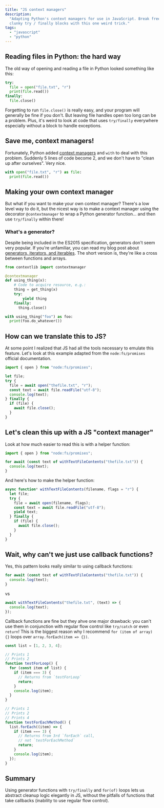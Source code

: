 ```yaml
---
title: "JS context managers"
description:
  "Adapting Python's context managers for use in JavaScript. Break free from
  clunky try / finally blocks with this one weird trick."
tags:
  - "javascript"
  - "python"
---
```


## Reading files in Python: the hard way

The old way of opening and reading a file in Python looked something like this:

```py
try:
  file = open("file.txt", "r")
  print(file.read())
finally:
  file.close()
```

Forgetting to run `file.close()` is really easy, and your program will generally
be fine if you don't. But leaving file handles open too long can be a problem.
Plus, it's weird to look at code that uses `try/finally` everywhere especially
without a block to handle exceptions.

## Save me, context managers!

Fortunately, Python added
[context managers](https://docs.python.org/3/library/contextlib.html) and `with`
to deal with this problem. Suddenly 5 lines of code become 2, and we don't have
to "clean up after ourselves". Very nice.

```py
with open("file.txt", "r") as file:
  print(file.read())
```

## Making your own context manager

But what if you want to make your own context manager? There's a low level way
to do it, but the nicest way is to make a context manager using the decorator
`@contextmanager` to wrap a Python generator function... and then use
`try/finally` within there!

<aside class="infobox">

### What's a generator?

Despite being included in the ES2015 specification, generators don't seem very
popular. If you're unfamiliar, you can read my blog post about
[generators, iterators, and iterables](/blog/2017/js-iterators/). The short
version is, they're like a cross between functions and arrays.

</aside>

```py
from contextlib import contextmanager

@contextmanager
def using_thing(x):
    # Code to acquire resource, e.g.:
    thing = get_thing(x)
    try:
        yield thing
    finally:
      thing.close()

with using_thing("foo") as foo:
  print(foo.do_whatever())
```

## How can we translate this to JS?

At some point I realized that JS had all the tools necessary to emulate this
feature. Let's look at this example adapted from the `node:fs/promises` official
documentation.

```js
import { open } from "node:fs/promises";

let file;
try {
  file = await open("thefile.txt", "r");
  const text = await file.readFile("utf-8");
  console.log(text);
} finally {
  if (file) {
    await file.close();
  }
}
```

## Let's clean this up with a JS "context manager"

Look at how much easier to read this is with a helper function:

```js
import { open } from "node:fs/promises";

for await (const text of withTextFileContents("thefile.txt")) {
  console.log(text);
}
```

And here's how to make the helper function:

```js
async function* withTextFileContents(filename, flags = "r") {
  let file;
  try {
    file = await open(filename, flags);
    const text = await file.readFile("utf-8");
    yield text;
  } finally {
    if (file) {
      await file.close();
    }
  }
}
```

## Wait, why can't we just use callback functions?

Yes, this pattern looks really similar to using callback functions:

```js
for await (const text of withTextFileContents("thefile.txt")) {
  console.log(text);
}
```

vs

```js
await withTextFileContents("thefile.txt", (text) => {
  console.log(text);
});
```

Callback functions are fine but they ahve one major drawback: you can't use them
in conjunction with regular flow control like `try/catch` or even `return`! This
is the biggest reason why I recommend `for (item of array) {}` loops over
`array.forEach(item => {})`.

```js
const list = [1, 2, 3, 4];

// Prints 1
// Prints 2
function testForLoop() {
  for (const item of list) {
    if (item === 3) {
      // Returns from `testForLoop`
      return;
    }
    console.log(item);
  }
}

// Prints 1
// Prints 2
// Prints 4
function testForEachMethod() {
  list.forEach((item) => {
    if (item === 3) {
      // Returns from 3rd `forEach` call,
      // not `testForEachMethod`
      return;
    }
    console.log(item);
  });
}
```

## Summary

Using generator functions with `try/finally` and `for(of)` loops lets us
abstract cleanup logic elegantly in JS, without the pitfalls of functions that
take callbacks (inability to use regular flow control).

